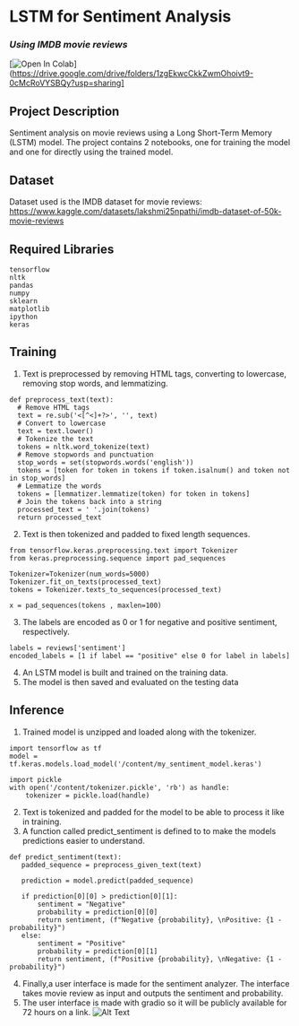 # LSTM for Sentiment Analysis
###  *Using IMDB movie reviews*

[![Open In Colab](https://colab.research.google.com/assets/colab-badge.svg)](https://drive.google.com/drive/folders/1zgEkwcCkkZwmOhoivt9-0cMcRoVYSBQy?usp=sharing]

## Project Description 
Sentiment analysis on movie reviews using a Long Short-Term Memory (LSTM) model. The project contains 2 notebooks, one for training the model and one for directly using the trained model.

## Dataset
Dataset used is the IMDB dataset for movie reviews: https://www.kaggle.com/datasets/lakshmi25npathi/imdb-dataset-of-50k-movie-reviews

## Required Libraries
```
tensorflow
nltk
pandas
numpy
sklearn
matplotlib
ipython
keras
```
## Training
1. Text is preprocessed by removing HTML tags, converting to lowercase, removing stop words, and lemmatizing.
```
def preprocess_text(text):
  # Remove HTML tags
  text = re.sub('<[^<]+?>', '', text)
  # Convert to lowercase
  text = text.lower()
  # Tokenize the text
  tokens = nltk.word_tokenize(text)
  # Remove stopwords and punctuation
  stop_words = set(stopwords.words('english'))
  tokens = [token for token in tokens if token.isalnum() and token not in stop_words]
  # Lemmatize the words
  tokens = [lemmatizer.lemmatize(token) for token in tokens]
  # Join the tokens back into a string
  processed_text = ' '.join(tokens)
  return processed_text
```
2. Text is then tokenized and padded to fixed length sequences.
```
from tensorflow.keras.preprocessing.text import Tokenizer
from keras.preprocessing.sequence import pad_sequences

Tokenizer=Tokenizer(num_words=5000)
Tokenizer.fit_on_texts(processed_text)
tokens = Tokenizer.texts_to_sequences(processed_text)

x = pad_sequences(tokens , maxlen=100)
```
3. The labels are encoded as 0 or 1 for negative and positive sentiment, respectively.
```
labels = reviews['sentiment']
encoded_labels = [1 if label == "positive" else 0 for label in labels]
```
4. An LSTM model is built and trained on the training data.
5. The model is then saved and evaluated on the testing data

## Inference
1. Trained model is unzipped and loaded along with the tokenizer.
```
import tensorflow as tf
model = tf.keras.models.load_model('/content/my_sentiment_model.keras')

import pickle
with open('/content/tokenizer.pickle', 'rb') as handle:
    tokenizer = pickle.load(handle)
```
2. Text is tokenized and padded for the model to be able to process it like in training.
3. A function called predict_sentiment is defined to to make the models predictions easier to understand.
```
def predict_sentiment(text):
   padded_sequence = preprocess_given_text(text)

   prediction = model.predict(padded_sequence)

   if prediction[0][0] > prediction[0][1]:
       sentiment = "Negative"
       probability = prediction[0][0]
       return sentiment, (f"Negative {probability}, \nPositive: {1 - probability}")
   else:
       sentiment = "Positive"
       probability = prediction[0][1]
       return sentiment, (f"Positive {probability}, \nNegative: {1 - probability}")
```
4. Finally,a user interface is made for the sentiment analyzer. The interface takes movie review as input and outputs the sentiment and probability.
5. The user interface is made with gradio so it will be publicly available for 72 hours on a link.
![Alt 
Text](Pictures/dataset.png)


